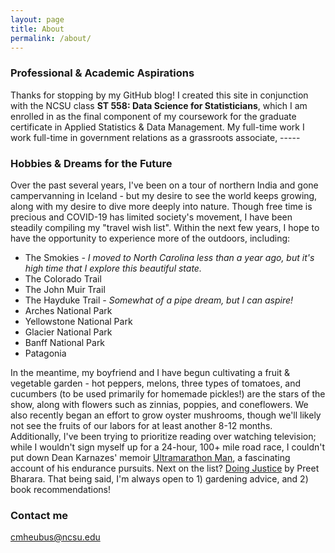 ```yaml
---
layout: page
title: About
permalink: /about/
---
```


### Professional & Academic Aspirations

Thanks for stopping by my GitHub blog! I created this site in conjunction with the NCSU class **ST 558: Data Science for Statisticians**, which I am enrolled in as the final component of my coursework for the graduate certificate in Applied Statistics & Data Management. My full-time work I work full-time in government relations as a grassroots associate, -----

### Hobbies & Dreams for the Future

Over the past several years, I've been on a tour of northern India and gone campervanning in Iceland - but my desire to see the world keeps growing, along with my desire to dive more deeply into nature. Though free time is precious and COVID-19 has limited society's movement, I have been steadily compiling my "travel wish list". Within the next few years, I hope to have the opportunity to experience more of the outdoors, including: 

* The Smokies *- I moved to North Carolina less than a year ago, but it's high time that I explore this beautiful state.*
* The Colorado Trail 
* The John Muir Trail 
* The Hayduke Trail *- Somewhat of a pipe dream, but I can aspire!*
* Arches National Park
* Yellowstone National Park
* Glacier National Park
* Banff National Park
* Patagonia 

In the meantime, my boyfriend and I have begun cultivating a fruit & vegetable garden - hot peppers, melons, three types of tomatoes, and cucumbers (to be used primarily for homemade pickles!) are the stars of the show, along with flowers such as zinnias, poppies, and coneflowers. We also recently began an effort to grow oyster mushrooms, though we'll likely not see the fruits of our labors for at least another 8-12 months. Additionally, I've been trying to prioritize reading over watching television; while I wouldn't sign myself up for a 24-hour, 100+ mile road race, I couldn't put down Dean Karnazes' memoir [Ultramarathon Man](https://www.goodreads.com/book/show/87632.Ultramarathon_Man), a fascinating account of his endurance pursuits. Next on the list? [Doing Justice](https://www.goodreads.com/en/book/show/43166269-doing-justice) by Preet Bharara. That being said, I'm always open to 1) gardening advice, and 2) book recommendations! 

### Contact me

[cmheubus@ncsu.edu](mailto:cmheubus@ncsu.edu)
